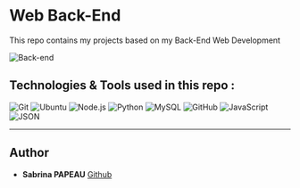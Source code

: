 # Web Back-End

This repo contains my projects based on my Back-End Web Development

![Back-end](https://zupimages.net/up/24/02/n2cd.png)

## Technologies & Tools used in this repo :

![Git](https://img.shields.io/badge/≡-Git-F05032?logo=git&style=flat-square&labelColor=282828)
![Ubuntu](https://img.shields.io/badge/≡-Ubuntu-E95420?&style=flat-square&logo=Ubuntu&labelColor=282828)
![Node.js](https://img.shields.io/badge/≡-Node.js-339933?logo=Node.js&style=flat-square&labelColor=282828)
![Python](https://img.shields.io/badge/≡-Python-3776AB?logo=Python&style=flat-square&labelColor=282828)
![MySQL](https://img.shields.io/badge/≡-MySQL-4479A1?logo=MySQL&style=flat-square&labelColor=282828)
![GitHub](https://img.shields.io/badge/≡-GitHub-181717?logo=GitHub&style=flat-square&labelColor=282828)
![JavaScript](https://img.shields.io/badge/≡-JavaScript-F7DF1E?logo=javascript&style=flat-square&labelColor=282828)
![JSON](https://img.shields.io/badge/≡-JSON-000000?logo=JSON&style=flat-square&labelColor=282828)

---

## Author
* **Sabrina PAPEAU** [Github](https://github.com/Holbiwan)
